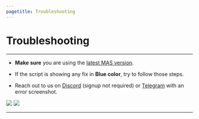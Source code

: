 ```yaml
---
pagetitle: Troubleshooting
---
```


# Troubleshooting

------------------------------------------------------------------------

-   **Make sure** you are using the [latest MAS version](index.html#Method_1_-_PowerShell).

-   If the script is showing any fix in **Blue color**, try to follow those steps.

-   Reach out to us on [Discord](https://discord.gg/gjJEfq7ux8) (signup not required) or [Telegram](https://t.me/Microsoft_Activation_Scripts) with an error screenshot.

[![](https://lookimg.com/images/2023/03/21/QTvjcD.png)](https://discord.gg/gjJEfq7ux8) [![](https://lookimg.com/images/2023/03/21/QTvLyd.png)](https://t.me/Microsoft_Activation_Scripts)

------------------------------------------------------------------------
